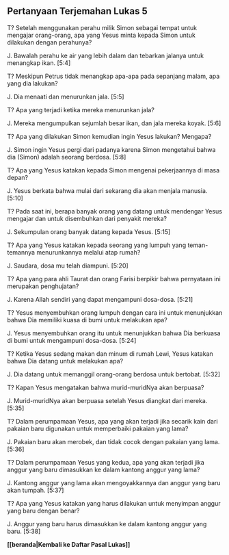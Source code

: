 ﻿## Pertanyaan Terjemahan Lukas 5 ##

T? Setelah menggunakan perahu milik Simon sebagai tempat untuk mengajar orang-orang, apa yang Yesus minta kepada Simon untuk dilakukan dengan perahunya?

J. Bawalah perahu ke air yang lebih dalam dan tebarkan jalanya untuk menangkap ikan. [5:4]

T? Meskipun Petrus tidak menangkap apa-apa pada sepanjang malam, apa yang dia lakukan?

J. Dia menaati dan menurunkan jala. [5:5]

T? Apa yang terjadi ketika mereka menurunkan jala?

J. Mereka mengumpulkan sejumlah besar ikan, dan jala mereka koyak. [5:6]

T? Apa yang dilakukan Simon kemudian ingin Yesus lakukan? Mengapa?

J. Simon ingin Yesus pergi dari padanya karena Simon mengetahui bahwa dia (Simon) adalah seorang berdosa. [5:8]

T? Apa yang Yesus katakan kepada Simon mengenai pekerjaannya di masa depan?

J. Yesus berkata bahwa mulai dari sekarang dia akan menjala manusia. [5:10]

T? Pada saat ini, berapa banyak orang yang datang untuk mendengar Yesus mengajar dan untuk disembuhkan dari penyakit mereka?

J. Sekumpulan orang banyak datang kepada Yesus. [5:15]

T? Apa yang Yesus katakan kepada seorang yang lumpuh yang teman-temannya menurunkannya melalui atap rumah?

J. Saudara, dosa mu telah diampuni. [5:20]

T? Apa yang para ahli Taurat dan orang Farisi berpikir bahwa pernyataan ini merupakan penghujatan?

J. Karena Allah sendiri yang dapat mengampuni dosa-dosa. [5:21]

T? Yesus menyembuhkan orang lumpuh dengan cara ini untuk menunjukkan bahwa Dia memiliki kuasa di bumi untuk melakukan apa?

J. Yesus menyembuhkan orang itu untuk menunjukkan bahwa Dia berkuasa di bumi untuk mengampuni dosa-dosa. [5:24]

T? Ketika Yesus sedang makan dan minum di rumah Lewi, Yesus katakan bahwa Dia datang untuk melakukan apa?

J. Dia datang untuk memanggil orang-orang berdosa untuk bertobat. [5:32]

T? Kapan Yesus mengatakan bahwa murid-muridNya akan berpuasa?

J. Murid-muridNya akan berpuasa setelah Yesus diangkat dari mereka. [5:35]

T? Dalam perumpamaan Yesus, apa yang akan terjadi jika secarik kain dari pakaian baru digunakan untuk memperbaiki pakaian yang lama?

J. Pakaian baru akan merobek, dan tidak cocok dengan pakaian yang lama. [5:36]

T? Dalam perumpamaan Yesus yang kedua, apa yang akan terjadi jika anggur yang baru dimasukkan ke dalam kantong anggur yang lama?

J. Kantong anggur yang lama akan mengoyakkannya dan anggur yang baru akan tumpah. [5:37]

T? Apa yang Yesus katakan yang harus dilakukan untuk menyimpan anggur yang baru dengan benar?

J. Anggur yang baru harus dimasukkan ke dalam kantong anggur yang baru. [5:38]

__[[beranda|Kembali ke Daftar Pasal Lukas]]__

